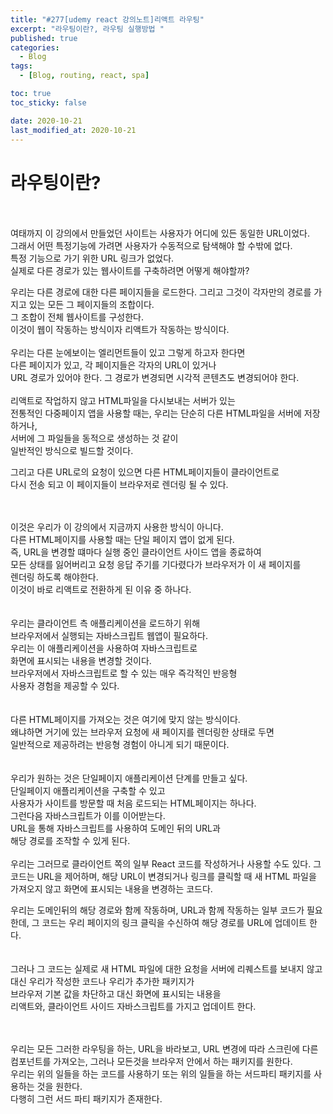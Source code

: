 ```yaml
---
title: "#277[udemy react 강의노트]리액트 라우팅"
excerpt: "라우팅이란?, 라우팅 실행방법 "
published: true
categories:
  - Blog
tags:
  - [Blog, routing, react, spa]

toc: true
toc_sticky: false

date: 2020-10-21
last_modified_at: 2020-10-21
---
```


# 라우팅이란?

<br><br>
여태까지 이 강의에서 만들었던 사이트는 사용자가 어디에 있든 동일한 URL이었다.  
그래서 어떤 특정기능에 가려면 사용자가 수동적으로 탐색해야 할 수밖에 없다.  
특정 기능으로 가기 위한 URL 링크가 없었다.  
실제로 다른 경로가 있는 웹사이트를 구축하려면 어떻게 해야할까?

우리는 다른 경로에 대한 다른 페이지들을 로드한다. 그리고 그것이 각자만의 경로를 가지고 있는 모든 그 페이지들의 조합이다.  
그 조합이 전체 웹사이트를 구성한다.  
이것이 웹이 작동하는 방식이자 리액트가 작동하는 방식이다.
<br><br>
우리는 다른 눈에보이는 엘리먼트들이 있고 그렇게 하고자 한다면  
다른 페이지가 있고, 각 페이지들은 각자의 URL이 있거나  
URL 경로가 있어야 한다. 그 경로가 변경되면 시각적 콘텐츠도 변경되어야 한다.
<br><br>
리액트로 작업하지 않고 HTML파일을 다시보내는 서버가 있는  
전통적인 다중페이지 앱을 사용할 때는,
우리는 단순히 다른 HTML파일을 서버에 저장하거나,  
서버에 그 파일들을 동적으로 생성하는 것 같이  
일반적인 방식으로 빌드할 것이다.

그리고 다른 URL로의 요청이 있으면 다른 HTML페이지들이 클라이언트로  
다시 전송 되고 이 페이지들이 브라우저로 렌더링 될 수 있다.

<br><br>
이것은 우리가 이 강의에서 지금까지 사용한 방식이 아니다.  
다른 HTML페이지를 사용할 때는 단일 페이지 앱이 없게 된다.  
즉, URL을 변경할 떄마다 실행 중인 클라이언트 사이드 앱을 종료하여  
모든 상태를 잃어버리고 요청 응답 주기를 기다렸다가 브라우저가 이 새 페이지를  
렌더링 하도록 해야한다.  
이것이 바로 리액트로 전환하게 된 이유 중 하나다.  
<br><br>
우리는 클라이언트 측 애플리케이션을 로드하기 위해  
브라우저에서 실행되는 자바스크립트 웹앱이 필요하다.  
우리는 이 애플리케이션을 사용하여 자바스크립트로  
화면에 표시되는 내용을 변경할 것이다.  
브라우저에서 자바스크립트로 할 수 있는 매우 즉각적인 반응형  
사용자 경험을 제공할 수 있다.  
<br><br>
다른 HTML페이지를 가져오는 것은 여기에 맞지 않는 방식이다.  
왜냐하면 거기에 있는 브라우저 요청에 새 페이지를 렌더링한 상태로 두면  
일반적으로 제공하려는 반응형 경험이 아니게 되기 때문이다.  
<br><br>
우리가 원하는 것은 단일페이지 애플리케이션 단계를 만들고 싶다.  
단일페이지 애플리케이션을 구축할 수 있고  
사용자가 사이트를 방문할 때 처음 로드되는 HTML페이지는 하나다.  
그런다음 자바스크립트가 이를 이어받는다.  
URL을 통해 자바스크립트를 사용하여 도메인 뒤의 URL과  
해당 경로를 조작할 수 있게 된다.
<br><br>
우리는 그러므로 클라이언트 쪽의 일부 React 코드를 작성하거나 사용할 수도 있다. 그 코드는 URL을 제어하며, 해당 URL이 변경되거나 링크를 클릭할 때 새 HTML 파일을 가져오지 않고 화면에 표시되는 내용을 변경하는 코드다.

우리는 도메인뒤의 해당 경로와 함께 작동하며, URL과 함께 작동하는 일부 코드가 필요한데, 그 코드는 우리 페이지의 링크 클릭을 수신하여 해당 경로를 URL에 업데이트 한다.  
<br><br>
그러나 그 코드는 실제로 새 HTML 파일에 대한 요청을 서버에 리퀘스트를 보내지 않고 대신 우리가 작성한 코드나 우리가 추가한 패키지가  
브라우저 기본 값을 차단하고 대신 화면에 표시되는 내용을  
리액트와, 클라이언트 사이드 자바스크립트를 가지고 업데이트 한다.

<br><br>
우리는 모든 그러한 라우팅을 하는, URL을 바라보고, URL 변경에 따라 스크린에 다른 컴포넌트를 가져오는, 그러나 모든것을 브라우저 안에서 하는 패키지를 원한다.  
우리는 위의 일들을 하는 코드를 사용하기 또는 위의 일들을 하는 서드파티 패키지를 사용하는 것을 원한다.  
다행히 그런 서드 파티 패키지가 존재한다.
